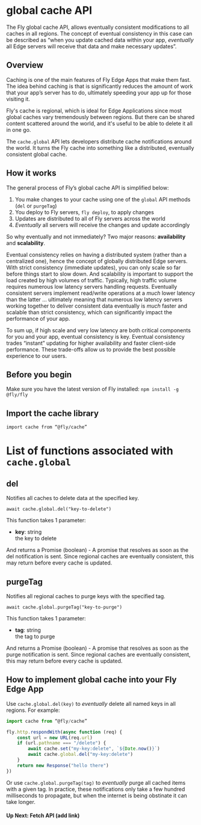 # global cache API 

The Fly global cache API, allows eventually consistent modifications to all caches in all regions. The concept of eventual consistency in this case can be described as “when you update cached data within your app, *eventually* all Edge servers will receive that data and make necessary updates”.

## Overview 

Caching is one of the main features of Fly Edge Apps that make them fast. The idea behind caching is that is significantly reduces the amount of work that your app’s server has to do, ultimately speeding your app up for those visiting it. 

Fly's cache is regional, which is ideal for Edge Applications since most global caches vary tremendously between regions. But there can be shared content scattered around the world, and it's useful to be able to delete it all in one go. 

The `cache.global` API lets developers distribute cache notifications around the world. It turns the Fly cache into something like a distributed, eventually consistent global cache.  

## How it works  

The general process of Fly’s global cache API is simplified below: 

1. You make changes to your cache using one of the `global` API methods (`del` or `purgeTag`) 
2. You deploy to Fly servers, `fly deploy`, to apply changes 
3. Updates are distributed to all of Fly servers across the world 
4. *Eventually* all servers will receive the changes and update accordingly 

So why eventually and not immediately? Two major reasons: **availability** and **scalability**.  

Eventual consistency relies on having a distributed system (rather than a centralized one), hence the concept of globally distributed Edge servers. With strict consistency (immediate updates), you can only scale so far before things start to slow down. And scalability is important to support the load created by high volumes of traffic. Typically, high traffic volume requires numerous low latency servers handling requests. Eventually consistent servers implement read/write operations at a *much* lower latency than the latter … ultimately meaning that numerous low latency servers working together to deliver consistent data eventually is *much* faster and scalable than strict consistency, which can significantly impact the performance of your app.  

To sum up, if high scale and very low latency are both critical components for you and your app, eventual consistency is key. Eventual consistency trades “instant” updating for higher availability and faster client-side performance. These trade-offs allow us to provide the best possible experience to our users.

## Before you begin  

Make sure you have the latest version of Fly installed: `npm install -g @fly/fly`  

## Import the cache library  

`import cache from “@fly/cache”`  

# List of functions associated with `cache.global`  

## del 

Notifies all caches to delete data at the specified key. 

`await cache.global.del("key-to-delete")` 

This function takes 1 parameter: 

- **key**: string   
the key to delete 

And returns a Promise (boolean) - A promise that resolves as soon as the del notification is sent. Since regional caches are eventually consistent, this may return before every cache is updated. 

## purgeTag 

Notifies all regional caches to purge keys with the specified tag. 

`await cache.global.purgeTag("key-to-purge")` 

This function takes 1 parameter: 

- **tag**: string    
the tag to purge 

And returns a Promise (boolean) - A promise that resolves as soon as the purge notification is sent. Since regional caches are eventually consistent, this may return before every cache is updated. 

## How to implement global cache into your Fly Edge App 

Use `cache.global.del(key)` to *eventually* delete all named keys in all regions. For example: 

```javascript 
import cache from “@fly/cache”

fly.http.respondWith(async function (req) { 
    const url = new URL(req.url) 
    if (url.pathname === "/delete") { 
        await cache.set("my-key:delete", `${Date.now()}`) 
        await cache.global.del("my-key:delete") 
    } 
    return new Response("hello there") 
}) 
``` 

Or use `cache.global.purgeTag(tag)` to *eventually* purge all cached items with a given tag. In practice, these notifications only take a few hundred milliseconds to propagate, but when the internet is being obstinate it can take longer. 

#### Up Next: Fetch API (add link)